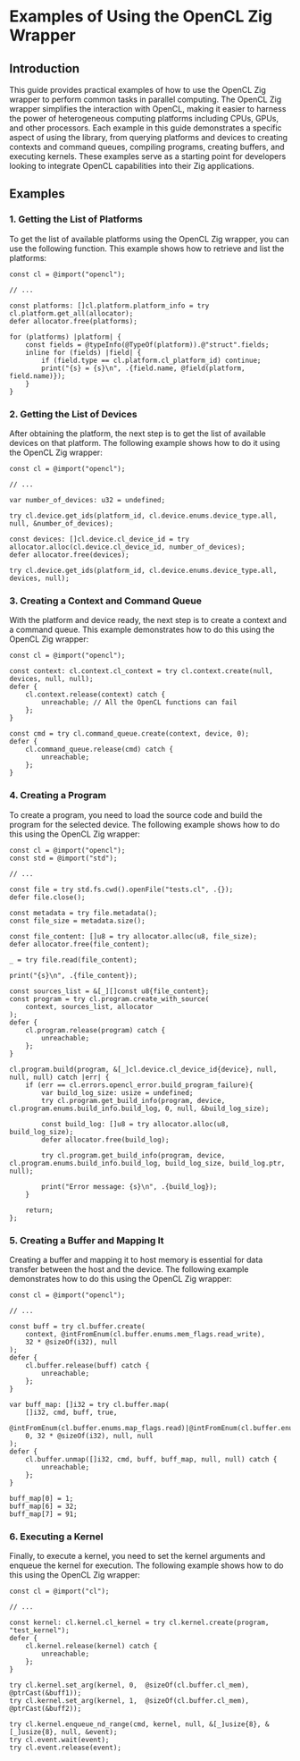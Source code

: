 # Examples of Using the OpenCL Zig Wrapper

## Introduction

This guide provides practical examples of how to use the OpenCL Zig wrapper to perform common tasks in parallel computing. The OpenCL Zig wrapper simplifies the interaction with OpenCL, making it easier to harness the power of heterogeneous computing platforms including CPUs, GPUs, and other processors. Each example in this guide demonstrates a specific aspect of using the library, from querying platforms and devices to creating contexts and command queues, compiling programs, creating buffers, and executing kernels. These examples serve as a starting point for developers looking to integrate OpenCL capabilities into their Zig applications.

## Examples

### 1. Getting the List of Platforms

To get the list of available platforms using the OpenCL Zig wrapper, you can use the following function. This example shows how to retrieve and list the platforms:

```zig
const cl = @import("opencl");

// ...

const platforms: []cl.platform.platform_info = try cl.platform.get_all(allocator);
defer allocator.free(platforms);

for (platforms) |platform| {
    const fields = @typeInfo(@TypeOf(platform)).@"struct".fields;
    inline for (fields) |field| {
        if (field.type == cl.platform.cl_platform_id) continue;
        print("{s} = {s}\n", .{field.name, @field(platform, field.name)});
    }
} 
```

### 2. Getting the List of Devices

After obtaining the platform, the next step is to get the list of available devices on that platform. The following example shows how to do it using the OpenCL Zig wrapper:

```zig
const cl = @import("opencl");

// ...

var number_of_devices: u32 = undefined;

try cl.device.get_ids(platform_id, cl.device.enums.device_type.all, null, &number_of_devices);

const devices: []cl.device.cl_device_id = try allocator.alloc(cl.device.cl_device_id, number_of_devices);
defer allocator.free(devices);

try cl.device.get_ids(platform_id, cl.device.enums.device_type.all, devices, null);
```

### 3. Creating a Context and Command Queue

With the platform and device ready, the next step is to create a context and a command queue. This example demonstrates how to do this using the OpenCL Zig wrapper:

```zig
const cl = @import("opencl");

const context: cl.context.cl_context = try cl.context.create(null, devices, null, null);
defer {
    cl.context.release(context) catch {
        unreachable; // All the OpenCL functions can fail
    };
}

const cmd = try cl.command_queue.create(context, device, 0);
defer {
    cl.command_queue.release(cmd) catch {
        unreachable;
    };
}
```

### 4. Creating a Program

To create a program, you need to load the source code and build the program for the selected device. The following example shows how to do this using the OpenCL Zig wrapper:

```zig
const cl = @import("opencl");
const std = @import("std");

// ...

const file = try std.fs.cwd().openFile("tests.cl", .{});
defer file.close();

const metadata = try file.metadata();
const file_size = metadata.size();

const file_content: []u8 = try allocator.alloc(u8, file_size);
defer allocator.free(file_content);

_ = try file.read(file_content);

print("{s}\n", .{file_content});

const sources_list = &[_][]const u8{file_content};
const program = try cl.program.create_with_source(
    context, sources_list, allocator
);
defer {
    cl.program.release(program) catch {
        unreachable;
    };
}

cl.program.build(program, &[_]cl.device.cl_device_id{device}, null, null, null) catch |err| {
    if (err == cl.errors.opencl_error.build_program_failure){
        var build_log_size: usize = undefined;
        try cl.program.get_build_info(program, device, cl.program.enums.build_info.build_log, 0, null, &build_log_size);

        const build_log: []u8 = try allocator.alloc(u8, build_log_size);
        defer allocator.free(build_log);

        try cl.program.get_build_info(program, device, cl.program.enums.build_info.build_log, build_log_size, build_log.ptr, null);

        print("Error message: {s}\n", .{build_log});
    }

    return;
};
```

### 5. Creating a Buffer and Mapping It

Creating a buffer and mapping it to host memory is essential for data transfer between the host and the device. The following example demonstrates how to do this using the OpenCL Zig wrapper:

```zig
const cl = @import("opencl");

// ...

const buff = try cl.buffer.create(
    context, @intFromEnum(cl.buffer.enums.mem_flags.read_write),
    32 * @sizeOf(i32), null
);
defer {
    cl.buffer.release(buff) catch {
        unreachable;
    };
}

var buff_map: []i32 = try cl.buffer.map(
    []i32, cmd, buff, true,
    @intFromEnum(cl.buffer.enums.map_flags.read)|@intFromEnum(cl.buffer.enums.map_flags.write),
    0, 32 * @sizeOf(i32), null, null
);
defer {
    cl.buffer.unmap([]i32, cmd, buff, buff_map, null, null) catch {
        unreachable;
    };
}

buff_map[0] = 1;
buff_map[6] = 32;
buff_map[7] = 91;
```

### 6. Executing a Kernel

Finally, to execute a kernel, you need to set the kernel arguments and enqueue the kernel for execution. The following example shows how to do this using the OpenCL Zig wrapper:

```zig
const cl = @import("cl");

// ...

const kernel: cl.kernel.cl_kernel = try cl.kernel.create(program, "test_kernel");
defer {
    cl.kernel.release(kernel) catch {
        unreachable;
    };
}

try cl.kernel.set_arg(kernel, 0,  @sizeOf(cl.buffer.cl_mem), @ptrCast(&buff1));
try cl.kernel.set_arg(kernel, 1,  @sizeOf(cl.buffer.cl_mem), @ptrCast(&buff2));

try cl.kernel.enqueue_nd_range(cmd, kernel, null, &[_]usize{8}, &[_]usize{8}, null, &event);
try cl.event.wait(event);
try cl.event.release(event);
```

